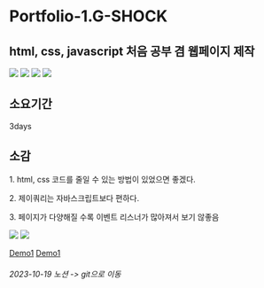 <h1>Portfolio-1.G-SHOCK</h1>

<h2>html, css, javascript 처음 공부 겸 웹페이지 제작</h2>

<div>
  <img src="https://img.shields.io/badge/HTML5-E34F26?style=flat-square&logo=html5&logoColor=white"/>
  <img src="https://img.shields.io/badge/CSS3-1572B6?style=flat-square&logo=css3&logoColor=white"/>
  <img src="https://img.shields.io/badge/JavaScript-F7DF1E?style=flat-square&logo=javascript&logoColor=black"/>
  <img src="https://img.shields.io/badge/jQuery-0769AD?style=flat-square&logo=jQuery&logoColor=white"/>
</div>

<h2>소요기간</h2>
3days

<h2>소감</h2>
<p>1. html, css 코드를 줄일 수 있는 방법이 있었으면 좋겠다.</p>
<p>2. 제이쿼리는 자바스크립트보다 편하다.</p>
<p>3. 페이지가 다양해질 수록 이벤트 리스너가 많아져서 보기 않좋음</p>

<img src="http://aaeexx.dothome.co.kr/project/image/gshock/1.gif">
<img src="http://aaeexx.dothome.co.kr/project/image/gshock/2.gif">

<a href="https://minjunkimsdaads.github.io/Portfolio-1.G-SHOCK/">Demo1</a>
<a href="https://minjunkimsdaads.github.io/Portfolio-1.G-SHOCK/sub1.html">Demo1</a>

<h6>2023-10-19 노션 -> git으로 이동</h6>
